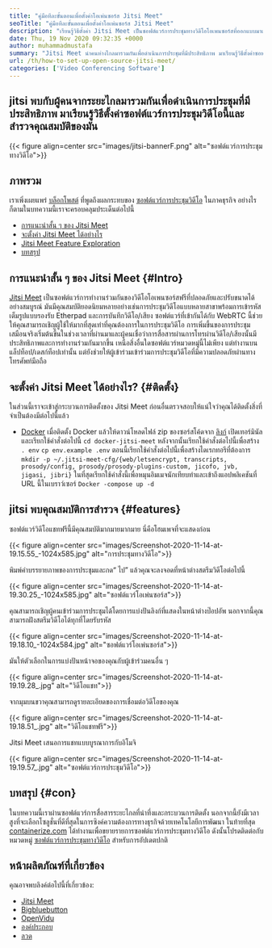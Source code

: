```yaml
---
title: "คู่มือทีละขั้นตอนเพื่อตั้งค่าโอเพ่นซอร์ส Jitsi Meet" 
seoTitle: "คู่มือทีละขั้นตอนเพื่อตั้งค่าโอเพ่นซอร์ส Jitsi Meet" 
description: "เรียนรู้วิธีตั้งค่า Jitsi Meet เป็นซอฟต์แวร์การประชุมทางวิดีโอโอเพนซอร์สที่ออกแบบมาเพื่อตอบสนองความต้องการด้านการสื่อสารระยะไกลและมีคุณสมบัติที่ทรงพลัง" 
date: Thu, 19 Nov 2020 09:32:35 +0000
author: muhammadmustafa
summary: "Jitsi Meet นำคนห่างไกลมารวมกันเพื่อดำเนินการประชุมที่มีประสิทธิภาพ มาเรียนรู้วิธีตั้งค่าซอฟต์แวร์การประชุมวิดีโอนี้และสำรวจคุณสมบัติของมัน" 
url: /th/how-to-set-up-open-source-jitsi-meet/
categories: ['Video Conferencing Software']
---
```


## jitsi พบกับผู้คนจากระยะไกลมารวมกันเพื่อดำเนินการประชุมที่มีประสิทธิภาพ มาเรียนรู้วิธีตั้งค่าซอฟต์แวร์การประชุมวิดีโอนี้และสำรวจคุณสมบัติของมัน

{{< figure align=center src="images/jitsi-bannerF.png" alt="ซอฟต์แวร์การประชุมทางวิดีโอ">}}


## ภาพรวม
เราเพิ่งเผยแพร่ [บล็อกโพสต์][1] ที่พูดถึงผลกระทบของ [ซอฟต์แวร์การประชุมวิดีโอ][2] ในภาคธุรกิจ อย่างไรก็ตามในบทความนี้เราจะครอบคลุมประเด็นต่อไปนี้
  * [การแนะนำสั้น ๆ ของ Jitsi Meet][3]
  * [จะตั้งค่า Jitsi Meet ได้อย่างไร][4]
  * [Jitsi Meet Feature Exploration][5]
  * [บทสรุป][6]

## การแนะนำสั้น ๆ ของ Jitsi Meet   {#Intro}
[Jitsi Meet][7] เป็นซอฟต์แวร์การทำงานร่วมกันของวิดีโอโอเพนซอร์สฟรีที่ปลอดภัยและปรับขนาดได้อย่างสมบูรณ์ มันมีคุณสมบัติยอดนิยมหลายอย่างเช่นการประชุมวิดีโอแบบหลายสาขาพร้อมการเข้ารหัสเต็มรูปแบบรองรับ Etherpad และการบันทึกวิดีโอ/เสียง ซอฟต์แวร์ที่เข้ากันได้กับ WebRTC นี้ช่วยให้คุณสามารถเชิญผู้ใช้ให้มากที่สุดเท่าที่คุณต้องการในการประชุมวิดีโอ
การเพิ่มขึ้นของการประชุมเสมือนจริงเริ่มต้นขึ้นในช่วงเวลาที่ผ่านมาและผู้คนเชื่อว่าการสื่อสารผ่านการโทรผ่านวิดีโอ/เสียงนั้นมีประสิทธิภาพและการทำงานร่วมกันมากขึ้น เหนือสิ่งอื่นใดซอฟต์แวร์หมวดหมู่นี้ไม่เพียง แต่ทำงานบนแล็ปท็อป/เดสก์ท็อปเท่านั้น แต่ยังช่วยให้ผู้เข้าร่วมเข้าร่วมการประชุมวิดีโอที่มีความปลอดภัยผ่านทางโทรศัพท์มือถือ

## จะตั้งค่า Jitsi Meet ได้อย่างไร?   {#ติดตั้ง}
ในส่วนนี้เราจะเข้าสู่กระบวนการติดตั้งของ Jitsi Meet ก่อนอื่นตรวจสอบให้แน่ใจว่าคุณได้ติดตั้งสิ่งที่จำเป็นต้องมีต่อไปนี้แล้ว
  * [Docker][8]
เมื่อติดตั้ง Docker แล้วให้ดาวน์โหลดไฟล์ zip ของซอร์สโค้ดจาก [ลิงก์][9]
เปิดเทอร์มินัลและเรียกใช้คำสั่งต่อไปนี้
`cd docker-jitsi-meet`
หลังจากนั้นเรียกใช้คำสั่งต่อไปนี้เพื่อสร้าง `. env`
`cp env.example .env`
ตอนนี้เรียกใช้คำสั่งต่อไปนี้เพื่อสร้างไดเรกทอรีที่ต้องการ
`mkdir -p ~/.jitsi-meet-cfg/{web/letsencrypt, transcripts, prosody/config, prosody/prosody-plugins-custom, jicofo, jvb, jigasi, jibri}`
ในที่สุดเรียกใช้คำสั่งนี้เพื่อหมุนอิมเมจนักเทียบท่าและเข้าถึงแอปพลิเคชันที่ URL นี้ในเบราว์เซอร์
`Docker -compose up -d`

## jitsi พบคุณสมบัติการสำรวจ   {#features}
ซอฟต์แวร์วิดีโอแชทฟรีนี้มีคุณสมบัติมากมายมากมาย นี่คือโฮมเพจที่จะแสดงก่อน

{{< figure align=center src="images/Screenshot-2020-11-14-at-19.15.55_-1024x585.jpg" alt="การประชุมทางวิดีโอ">}}

พิมพ์คำบรรยายภาพของการประชุมและกด“ ไป” แล้วคุณจะลงจอดที่หน้าต่างสตรีมวิดีโอต่อไปนี้

{{< figure align=center src="images/Screenshot-2020-11-14-at-19.30.25_-1024x585.jpg" alt="ซอฟต์แวร์โอเพ่นซอร์ส">}}

คุณสามารถเชิญผู้คนเข้าร่วมการประชุมได้โดยการแบ่งปันลิงก์ที่แสดงในหน้าต่างป๊อปอัพ นอกจากนี้คุณสามารถฝังสตรีมวิดีโอได้ทุกที่โดยรับรหัส

{{< figure align=center src="images/Screenshot-2020-11-14-at-19.18.10_-1024x584.jpg" alt="ซอฟต์แวร์โอเพ่นซอร์ส">}}

มันให้ตัวเลือกในการแบ่งปันหน้าจอของคุณกับผู้เข้าร่วมคนอื่น ๆ

{{< figure align=center src="images/Screenshot-2020-11-14-at-19.19.28_.jpg" alt="วิดีโอแชท">}}

จากมุมบนขวาคุณสามารถดูรายละเอียดของการเชื่อมต่อวิดีโอของคุณ

{{< figure align=center src="images/Screenshot-2020-11-14-at-19.18.51_.jpg" alt="วิดีโอแชทฟรี">}}

Jitsi Meet เสนอการแชทแบบบูรณาการกับอิโมจิ

{{< figure align=center src="images/Screenshot-2020-11-14-at-19.19.57_.jpg" alt="ซอฟต์แวร์การประชุมวิดีโอ">}}


## บทสรุป   {#con}
ในบทความนี้เราผ่านซอฟต์แวร์การสื่อสารระยะไกลที่น่าทึ่งและกระบวนการติดตั้ง นอกจากนี้ยังมีเวลาสูงที่จะเลือกโซลูชั่นที่ดีที่สุดในการซิงค์ความต้องการทางธุรกิจด้วยเทคโนโลยีการพัฒนา ในท้ายที่สุด [containerize.com][10] ได้ทำงานเพื่อขยายรายการซอฟต์แวร์การประชุมทางวิดีโอ ดังนั้นโปรดติดต่อกับหมวดหมู่ [ซอฟต์แวร์การประชุมทางวิดีโอ][2] สำหรับการอัปเดตปกติ

## หน้าผลิตภัณฑ์ที่เกี่ยวข้อง
คุณอาจพบลิงค์ต่อไปนี้ที่เกี่ยวข้อง:
  * [Jitsi Meet][7]
  * [Bigbluebutton][11]
  * [OpenVidu][12]
  * [องค์ประกอบ][13]
  * [ลวด][14]

  
[1]: https://blog.containerize.com/video-conferencing-software/video-conferencing-apps-how-it-benefits-your-business/
[2]: https://products.containerize.com/video-conferencing/
[3]: #intro
[4]: #setup
[5]: #features
[6]: #con
[7]: https://products.containerize.com/video-conferencing/jitsi
[8]: https://www.docker.com/products/docker-desktop
[9]: https://github.com/jitsi/docker-jitsi-meet/releases/tag/stable-5142
[10]: https://www.containerize.com/
[11]: https://products.containerize.com/video-conferencing/bigbluebutton
[12]: https://products.containerize.com/video-conferencing/openvidu
[13]: https://products.containerize.com/video-conferencing/element
[14]: https://products.containerize.com/video-conferencing/wire
